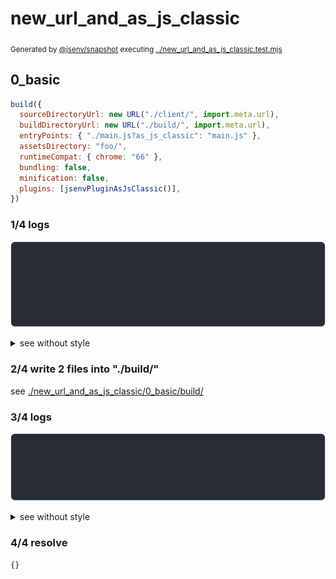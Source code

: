 # new_url_and_as_js_classic

<sub>
  Generated by <a href="https://github.com/jsenv/core/tree/main/packages/independent/snapshot">@jsenv/snapshot</a> executing <a href="../new_url_and_as_js_classic.test.mjs">../new_url_and_as_js_classic.test.mjs</a>
</sub>

## 0_basic

```js
build({
  sourceDirectoryUrl: new URL("./client/", import.meta.url),
  buildDirectoryUrl: new URL("./build/", import.meta.url),
  entryPoints: { "./main.js?as_js_classic": "main.js" },
  assetsDirectory: "foo/",
  runtimeCompat: { chrome: "66" },
  bundling: false,
  minification: false,
  plugins: [jsenvPluginAsJsClassic()],
})
```

### 1/4 logs

![img](new_url_and_as_js_classic/0_basic/log_group.svg)

<details>
  <summary>see without style</summary>

```console

build "./main.js?as_js_classic"
⠋ generate source graph
✔ generate source graph (done in <X> second)
⠋ generate build graph
✔ generate build graph (done in <X> second)
⠋ write files in build directory

```

</details>


### 2/4 write 2 files into "./build/"

see [./new_url_and_as_js_classic/0_basic/build/](./new_url_and_as_js_classic/0_basic/build/)

### 3/4 logs

![img](new_url_and_as_js_classic/0_basic/log_group_1.svg)

<details>
  <summary>see without style</summary>

```console
✔ write files in build directory (done in <X> second)
--- build files ---  
- js   : 1 (793 B / 100 %)
- other: 1 (0 B / 0 %)
- total: 2 (793 B / 100 %)
--------------------
```

</details>


### 4/4 resolve

```js
{}
```